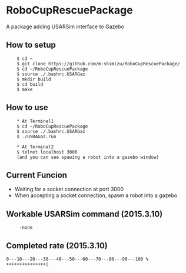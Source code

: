 # RoboCupRescuePackage
A package adding USARSim interface to Gazebo

## How to setup
        $ cd ~
        $ git clone https://github.com/m-shimizu/RoboCupRescuePackage/
        $ cd ~/RoboCupRescuePackage
        $ source ./.bashrc.USARGaz
        $ mkdir build
        $ cd build
        $ make

## How to use
        * At Terminal1
        $ cd ~/RoboCupRescuePackage
        $ source ./.bashrc.USARGaz
        $ ./USRAGaz.run
        
        * At Terminal2
        $ telnet localhost 3000
        (and you can see spawing a robot into a gazebo window)

## Current Funcion
* Waiting for a socket connection at port 3000
* When accepting a socket connection, spawn a robot into a gazebo

## Workable USARSim command (2015.3.10)
         -none

## Completed rate (2015.3.10)
    0---10---20---30---40---50---60---70---80---90---100 %
    +++++++++++++++|
